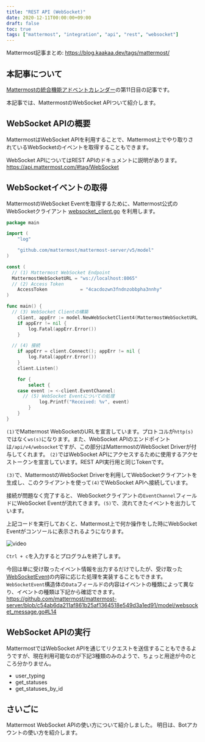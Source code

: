 ```yaml
---
title: "REST API (WebSocket)"
date: 2020-12-11T00:00:00+09:00
draft: false
toc: true
tags: ["mattermost", "integration", "api", "rest", "websocket"]
---
```


Mattermost記事まとめ: https://blog.kaakaa.dev/tags/mattermost/

## 本記事について

[Mattermostの統合機能アドベントカレンダー](https://qiita.com/advent-calendar/2020/mattermost-integrations)の第11日目の記事です。

本記事では、MattermostのWebSocket APIついて紹介します。

## WebSocket APIの概要
MattermostはWebSocket APIを利用することで、Mattermost上でやり取りされているWebSocketのイベントを取得することもできます。

WebSocket APIについてはREST APIのドキュメントに説明があります。
https://api.mattermost.com/#tag/WebSocket

## WebSocketイベントの取得

MattermostのWebSocket Eventを取得するために、Mattermost公式のWebSocketクライアント [websocket_client.go](https://github.com/mattermost/mattermost-server/blob/master/model/websocket_client.go) を利用します。


```go
package main

import (
	"log"

	"github.com/mattermost/mattermost-server/v5/model"
)

const (
  // (1) Mattermost WebSocket Endpoint
  MattermostWebSocketURL = "ws://localhost:8065"
  // (2) Access Token
	AccessToken            = "4cacdozwn3fndnzobbpha3nnhy"
)

func main() {
  // (3) WebSocket Clientの構築
	client, appErr := model.NewWebSocketClient4(MattermostWebSocketURL, AccessToken)
	if appErr != nil {
		log.Fatal(appErr.Error())
	}

  // (4) 接続
	if appErr = client.Connect(); appErr != nil {
		log.Fatal(appErr.Error())
	}
	client.Listen()

	for {
		select {
    case event := <-client.EventChannel:
      // (5) WebSocket Eventについての処理
			log.Printf("Received: %v", event)
		}
	}
}
```

`(1)`でMattermost WebSocketのURLを宣言しています。プロトコルが`http(s)`ではなく`ws(s)`になります。また、WebSocket APIのエンドポイントは`/api/v4/websocket`ですが、この部分はMattermostのWebSocket Driverが付与してくれます。
`(2)`ではWebSocket APIにアクセスするために使用するアクセストークンを宣言しています。REST API実行用と同じTokenです。

`(3)`で、MattermostのWebSocket Driverを利用してWebSocketクライアントを生成し、このクライアントを使って`(4)`でWebSocket APIへ接続しています。

接続が問題なく完了すると、 WebSocketクライアントの`EventChannel`フィールドにWebSocket Eventが流れてきます。`(5)`で、流れてきたイベントを出力しています。


上記コードを実行しておくと、Mattermost上で何か操作をした時にWebSocket Eventがコンソールに表示されるようになります。

![video](https://blog.kaakaa.dev/images/posts/advent-calendar-2020/day11/example-websocket-api.gif)

`Ctrl + c`を入力するとプログラムを終了します。

今回は単に受け取ったイベント情報を出力するだけでしたが、受け取った[WebSocketEvent](https://github.com/mattermost/mattermost-server/blob/c54ab6da211af861b25af1364518e549d3a1ed91/model/websocket_message.go#L109)の内容に応じた処理を実装することもできます。
`WebSocketEvent`構造体の`Data`フィールドの内容はイベントの種類によって異なり、イベントの種類は下記から確認できます。
https://github.com/mattermost/mattermost-server/blob/c54ab6da211af861b25af1364518e549d3a1ed91/model/websocket_message.go#L14


## WebSocket APIの実行
MattermostではWebSocket APIを通じてリクエストを送信することもできるようですが、現在利用可能なのが下記3種類のみのようで、ちょっと用途が今のところ分かりません。

* user_typing
* get_statuses
* get_statuses_by_id


## さいごに

Mattermost WebSocket APIの使い方について紹介しました。
明日は、Botアカウントの使い方を紹介します。
